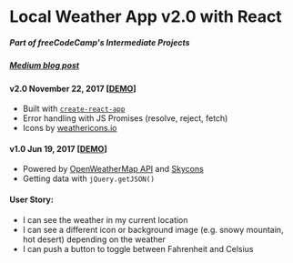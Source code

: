 # Local Weather App v2.0 with React
##### Part of freeCodeCamp's Intermediate Projects
##### [Medium blog post](https://medium.com/@bosko.rabrenovic/react-diaries-local-weather-app-23dd70dcae2f)


#### v2.0 November 22, 2017 [[DEMO](https://boniverski.github.io/local-weather-app/)]
 + Built with [`create-react-app`](https://github.com/facebookincubator/create-react-app)
 + Error handling with JS Promises (resolve, reject, fetch)
 + Icons by [weathericons.io](https://erikflowers.github.io/weather-icons/)

#### v1.0 Jun 19, 2017 [[DEMO](https://codepen.io/boniverski/pen/EXNBjg)]
 + Powered by [OpenWeatherMap API](https://openweathermap.org/) and [Skycons](https://darkskyapp.github.io/skycons/)
 + Getting data with `jQuery.getJSON()`

#### User Story:
 + I can see the weather in my current location
 + I can see a different icon or background image (e.g. snowy mountain, hot desert) depending on the weather
 + I can push a button to toggle between Fahrenheit and Celsius
